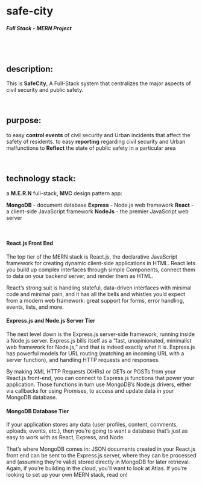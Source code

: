 ﻿# safe-city
##### Full Stack - MERN Project
 <br />
 <br />
 

## description:
This is **SafeCity**,
A Full-Stack system that centralizes the major aspects of civil security and public safety.

<br />

## purpose:
to easy **control events** of civil security and Urban incidents that affect the safety of residents.
to easy **reporting** regarding civil security and Urban malfunctions
to **Reflect** the state of public safety in a particular area

<br />

## technology stack:

a **M.E.R.N** full-stack, **MVC** design pattern app: 

**MongoDB** - document database
**Express** - Node.js web framework
**React** - a client-side JavaScript framework
**NodeJs** - the premier JavaScript web server

<br />

#### React.js Front End
The top tier of the MERN stack is React.js, the declarative JavaScript framework for creating dynamic client-side applications in HTML. React lets you build up complex interfaces through simple Components, connect them to data on your backend server, and render them as HTML.

React’s strong suit is handling stateful, data-driven interfaces with minimal code and minimal pain, and it has all the bells and whistles you’d expect from a modern web framework: great support for forms, error handling, events, lists, and more.

#### Express.js and Node.js Server Tier
The next level down is the Express.js server-side framework, running inside a Node.js server. Express.js bills itself as a “fast, unopinionated, minimalist web framework for Node.js,” and that is indeed exactly what it is. Express.js has powerful models for URL routing (matching an incoming URL with a server function), and handling HTTP requests and responses.

By making XML HTTP Requests (XHRs) or GETs or POSTs from your React.js front-end, you can connect to Express.js functions that power your application. Those functions in turn use MongoDB’s Node.js drivers, either via callbacks for using Promises, to access and update data in your MongoDB database.

#### MongoDB Database Tier
If your application stores any data (user profiles, content, comments, uploads, events, etc.), then you’re going to want a database that’s just as easy to work with as React, Express, and Node.

That’s where MongoDB comes in: JSON documents created in your React.js front end can be sent to the Express.js server, where they can be processed and (assuming they’re valid) stored directly in MongoDB for later retrieval. Again, if you’re building in the cloud, you’ll want to look at Atlas. If you’re looking to set up your own MERN stack, read on!